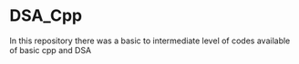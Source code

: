 # DSA_Cpp
In this repository there was a basic to intermediate level of codes available of basic cpp and DSA
